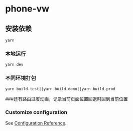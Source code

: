 # phone-vw

## 安装依赖
```
yarn
```

### 本地运行
```
yarn dev
```

### 不同环境打包
```
yarn build-test||yarn build-demo||yarn build-prod
```
###还有路由过度动画，记录当前页面位置回退时回到当前位置
### Customize configuration
See [Configuration Reference](https://cli.vuejs.org/config/).
